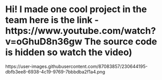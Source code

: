 <H1>Hi!
I made one cool project in the team here is the link - https://www.youtube.com/watch?v=oGhuD8n36gw
The source code is hidden so watch the video)</H1>
https://user-images.githubusercontent.com/87083857/230644195-dbfb3ee8-6938-4c19-9769-7bbbdba2f1a4.png
